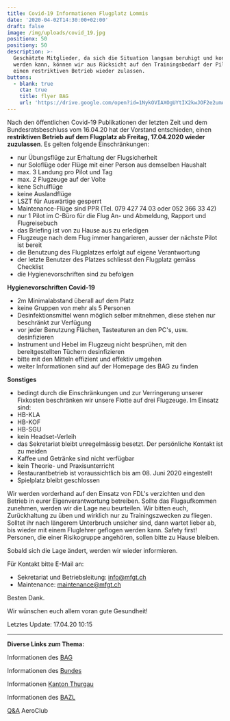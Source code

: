 ```yaml
---
title: Covid-19 Informationen Flugplatz Lommis
date: '2020-04-02T14:30:00+02:00'
draft: false
image: /img/uploads/covid_19.jpg
positionx: 50
positiony: 50
description: >-
  Geschätzte Mitglieder, da sich die Situation langsam beruhigt und kontrolliert
  werden kann, können wir aus Rücksicht auf den Trainingsbedarf der Piloten
  einen restriktiven Betrieb wieder zulassen.
buttons:
  - blank: true
    cta: true
    title: flyer BAG
    url: 'https://drive.google.com/open?id=1NykOVIAXOgUYtIX2kwJOF2e2umAZBxIM'
---
```

Nach den öffentlichen Covid-19  Publikationen der letzten Zeit und dem Bundesratsbeschluss vom 16.04.20 hat der Vorstand entschieden, einen **restriktiven Betrieb auf dem Flugplatz ab Freitag, 17.04.2020 wieder zuzulassen**. Es gelten folgende Einschränkungen:

* nur Übungsflüge zur Erhaltung der Flugsicherheit
* nur Soloflüge oder Flüge mit einer Person aus demselben Haushalt
* max. 3 Landung pro Pilot und Tag
* max. 2 Flugzeuge auf der Volte
* kene Schulflüge
* keine Auslandflüge
* LSZT für Auswärtige gesperrt
* Maintenance-Flüge sind PPR (Tel. 079 427 74 03 oder 052 366 33 42)
* nur 1 Pilot im C-Büro für die Flug An- und Abmeldung, Rapport und Flugreisebuch
* das Briefing ist von zu Hause aus zu erledigen
* Flugzeuge nach dem Flug immer hangarieren, ausser der nächste Pilot ist bereit
* die Benutzung des Flugplatzes erfolgt auf eigene Verantwortung
* der letzte Benutzer des Platzes schliesst den Flugplatz gemäss Checklist
* die Hygienevorschriften sind zu befolgen

**Hygienevorschriften Covid-19**

* 2m Minimalabstand überall auf dem Platz
* keine Gruppen von mehr als 5 Personen
* Desinfektionsmittel wenn möglich selber mitnehmen, diese stehen nur beschränkt zur Verfügung
* vor jeder Benutzung Flächen, Tasteaturen an den PC's, usw. desinfizieren
* Instrument und Hebel im Flugzeug nicht besprühen, mit den bereitgestellten Tüchern desinfizieren
* bitte mit den Mitteln effizient und effektiv umgehen
* weiter Informationen sind auf der Homepage des BAG zu finden

**Sonstiges**

* bedingt durch die Einschränkungen und zur Verringerung unserer Fixkosten beschränken wir unsere Flotte auf drei Flugzeuge. Im Einsatz sind:
* HB-KLA
* HB-KOF
* HB-SGU
* kein Headset-Verleih
* das Sekretariat bleibt unregelmässig besetzt. Der persönliche Kontakt ist zu meiden
* Kaffee und Getränke sind nicht verfügbar
* kein Theorie- und Praxisunterricht
* Restaurantbetrieb ist voraussichtlich bis am 08. Juni 2020 eingestellt
* Spielplatz bleibt geschlossen

Wir werden vorderhand auf den Einsatz von FDL's verzichten und den Betrieb in eurer Eigenverantwortung betreiben. Sollte das Flugaufkommen zunehmen, werden wir die Lage neu beurteilen. Wir bitten euch, Zurückhaltung zu üben und wirklich nur zu Trainingszwecken zu fliegen. Solltet ihr nach längerem Unterbruch unsicher sind, dann wartet lieber ab, bis wieder mit einem Fluglehrer geflogen werden kann. Safety first! Personen, die einer Risikogruppe angehören, sollen bitte zu Hause bleiben.

Sobald sich die Lage ändert, werden wir wieder informieren.

Für Kontakt bitte E-Mail an:

* Sekretariat und Betriebsleitung: info@mfgt.ch
* Maintenance: maintenance@mfgt.ch

Besten Dank.

Wir wünschen euch allem voran gute Gesundheit!

Letztes Update: 17.04.20 10:15

<hr>

**Diverse Links zum Thema:**

Informationen des [BAG](https://www.bag.admin.ch/bag/de/home/krankheiten/ausbrueche-epidemien-pandemien/aktuelle-ausbrueche-epidemien/novel-cov/situation-schweiz-und-international.html)

Informationen des [Bundes](https://www.bag.admin.ch/bag/de/home/das-bag/aktuell/medienmitteilungen.msg-id-78437.html)

Informationen [Kanton Thurgau](https://www.tg.ch/news/fachdossier-coronavirus.html/10552)

Informationen des [BAZL](https://www.bazl.admin.ch/bazl/de/home/fachleute/corona_update.html)

[Q&A](https://www.aeroclub.ch/fragen-und-antworten-qa-zur-situation-covid-2019-fuer-die-leicht-und-sportaviatik-stand-17-03-2020-13-00-uhr/) AeroClub
